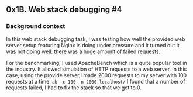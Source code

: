 ## 0x1B. Web stack debugging #4

### Background context

In this web stack debugging task, I was testing how well the provided web server setup featuring Nginx is doing under pressure and it turned out it was not doing well: there was a huge amount of failed requests.

For the benchmarking, I used ApacheBench which is a quite popular tool in the industry. It allowed simulation of  HTTP requests to a web server. In this case, using the provide server,I made 2000 requests to my server with 100 requests at a time. 
`
 ab -c 100 -n 2000 localhost/
 `
 I found that a number of requests failed,  I had to fix the stack so that we get to 0.
